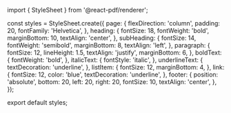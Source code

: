 import { StyleSheet } from '@react-pdf/renderer';

const styles = StyleSheet.create({
  page: {
    flexDirection: 'column',
    padding: 20,
    fontFamily: 'Helvetica',
  },
  heading: {
    fontSize: 18,
    fontWeight: 'bold',
    marginBottom: 10,
    textAlign: 'center',
  },
  subHeading: {
    fontSize: 14,
    fontWeight: 'semibold',
    marginBottom: 8,
    textAlign: 'left',
  },
  paragraph: {
    fontSize: 12,
    lineHeight: 1.5,
    textAlign: 'justify',
    marginBottom: 6,
  },
  boldText: {
    fontWeight: 'bold',
  },
  italicText: {
    fontStyle: 'italic',
  },
  underlineText: {
    textDecoration: 'underline',
  },
  listItem: {
    fontSize: 12,
    marginBottom: 4,
  },
  link: {
    fontSize: 12,
    color: 'blue',
    textDecoration: 'underline',
  },
  footer: {
    position: 'absolute',
    bottom: 20,
    left: 20,
    right: 20,
    fontSize: 10,
    textAlign: 'center',
  },
});

export default styles;
